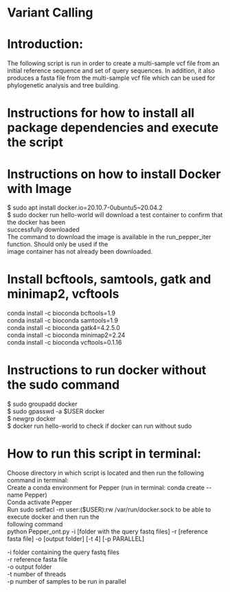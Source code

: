 # Variant Calling

# Introduction:
The following script is run in order to create a multi-sample vcf file from an initial reference sequence and set of query sequences. In addition, it also produces a fasta file from the multi-sample vcf file which can be used for phylogenetic analysis and tree building.


# Instructions for how to install all package dependencies and execute the script
# Instructions on how to install Docker with Image
$ sudo apt install docker.io=20.10.7-0ubuntu5~20.04.2 \
$ sudo docker run hello-world will download a test container to confirm that the docker has been \
successfully downloaded \
The command to download the image is available in the run_pepper_iter function. Should only be used if the \
image container has not already been downloaded. 

# Install bcftools, samtools, gatk and minimap2, vcftools
conda install -c bioconda bcftools=1.9 \
conda install -c bioconda samtools=1.9 \
conda install -c bioconda gatk4=4.2.5.0 \
conda install -c bioconda minimap2=2.24 \
conda install -c bioconda vcftools=0.1.16

# Instructions to run docker without the sudo command
$ sudo groupadd docker \
$ sudo gpasswd -a $USER docker \
$ newgrp docker \
$ docker run hello-world to check if docker can run without sudo 

# How to run this script in terminal:
Choose directory in which script is located and then run the following command in terminal: \
Create a conda environment for Pepper (run in terminal: conda create --name Pepper) \
Conda activate Pepper \
Run sudo setfacl -m user:($USER):rw /var/run/docker.sock to be able to execute docker and then run the \
following command \
python Pepper_ont.py -i [folder with the query fastq files] -r [reference fasta file] -o [output folder]  [-t 4] 
[-p PARALLEL]

-i folder containing the query fastq files \
-r reference fasta file  \
-o output folder \
-t number of threads \
-p number of samples to be run in parallel
